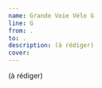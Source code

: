 ```yaml
---
name: Grande Voie Vélo G
line: G
from: .
to: .
description: (à rédiger)
cover:
---
```


(à rédiger)
